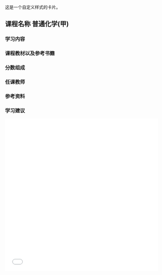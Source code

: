 <div class="custom-card">

这是一个自定义样式的卡片。

</div>



## 课程名称 普通化学(甲)

### 学习内容





### 课程教材以及参考书籍





### 分数组成



### 任课教师



### 参考资料



### 学习建议


<iframe src="file:///F:/docs/mysite/docs/gitalk.html" frameborder="0" scrolling="no" width="100%" height="500px"></iframe>



